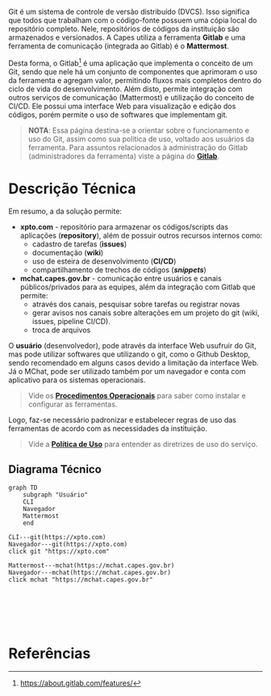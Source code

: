 
Git é um sistema de controle de versão distribuído (DVCS). Isso significa que todos que trabalham com o código-fonte possuem uma cópia local do repositório completo. Nele, repositórios de códigos da instituição são armazenados e versionados. A Capes utiliza a ferramenta **Gitlab** e uma ferramenta de comunicação (integrada ao Gitlab) é o **Mattermost**.

Desta forma, o Gitlab[^Gitlab] é uma aplicação que implementa o conceito de um Git, sendo que nele há um conjunto de componentes que aprimoram o uso da ferramenta e agregam valor, permitindo fluxos mais completos dentro do ciclo de vida do desenvolvimento. Além disto, permite integração com outros serviços de comunicação (Mattermost) e utilização do conceito de CI/CD. Ele possui uma interface Web para visualização e edição dos códigos, porém permite o uso de softwares que implementam git.

> **NOTA**: Essa página destina-se a orientar sobre o funcionamento e uso do Git, assim como sua política de uso, voltado aos usuários da ferramenta. Para assuntos relacionados à administração do Gitlab (administradores da ferramenta) viste a página do **[Gitlab](https://xpto.com/cgii/armazenamento/git/gitlab/wikis/home)**. 

# Descrição Técnica
Em resumo, a da solução permite:
* **xpto.com** - repositório para armazenar os códigos/scripts das aplicações (**repository**), além de possuir outros recursos internos como: 
  * cadastro de tarefas (**issues**)
  * documentação (**wiki**) 
  * uso de esteira de desenvolvimento (**CI/CD**)
  * compartilhamento de trechos de códigos (***snippets***)
* **mchat.capes.gov.br** - comunicação entre usuários e canais públicos/privados para as equipes, além da integração com Gitlab que permite:
  * através dos canais, pesquisar sobre tarefas ou registrar novas 
  * gerar avisos nos canais sobre alterações em um projeto do git (wiki, issues, pipeline CI/CD).
  * troca de arquivos

O **usuário** (desenvolvedor), pode através da interface Web usufruir do Git, mas pode utilizar softwares que utilizando o git, como o Github Desktop, sendo recomendado em alguns casos devido a limitação da interface Web. Já o MChat, pode ser utilizado também por um navegador e conta com aplicativo para os sistemas operacionais.
> Vide os [**Procedimentos Operacionais**](Git/procedimentos-operacionais) para saber como instalar e configurar as ferramentas.

Logo, faz-se necessário padronizar e estabelecer regras de uso das ferramentas de acordo com as necessidades da instituição.
> Vide a [**Política de Uso**](Git/Politica_de_Uso) para entender as diretrizes de uso do serviço.

## Diagrama Técnico
```mermaid
graph TD
    subgraph "Usuário"
    CLI
    Navegador
    Mattermost
    end

CLI---git(https://xpto.com)
Navegador---git(https://xpto.com)
click git "https://xpto.com"

Mattermost---mchat(https://mchat.capes.gov.br)
Navegador---mchat(https://mchat.capes.gov.br)
click mchat "https://mchat.capes.gov.br"
```


<br><br><br><br>
# Referências
[^Gitlab]: https://about.gitlab.com/features/